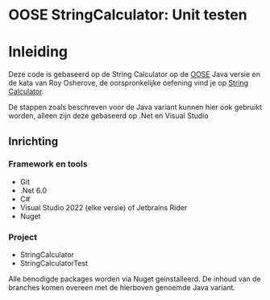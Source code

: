 # OOSE StringCalculator: Unit testen

# Inleiding
Deze code is gebaseerd op de String Calculator op de [OOSE](https://bitbucket.aimsites.nl/projects/OOSEDT/repos/string-calculator-kata-ut/browse) Java versie en de 
kata van Roy Osherove, de oorspronkelijke oefening vind je op [String Calculator](https://osherove.com/tdd-kata-1/).

De stappen zoals beschreven voor de Java variant kunnen hier ook gebruikt worden, alleen zijn deze gebaseerd op .Net en Visual Studio

## Inrichting

### Framework en tools
- Git
- .Net 6.0
- C#
- Visual Studio 2022 (elke versie) of Jetbrains Rider
- Nuget

### Project

- StringCalculator
- StringCalculatorTest

Alle benodigde packages worden via Nuget geinstalleerd. De inhoud van de branches komen overeen met de hierboven genoemde Java variant.

